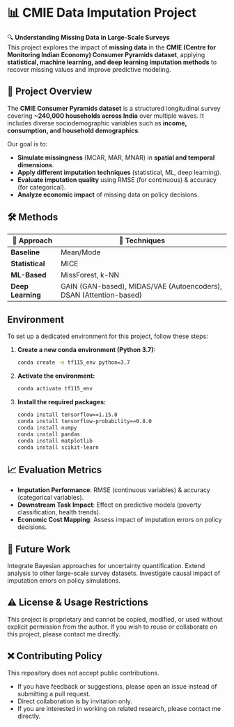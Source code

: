 # 📊 CMIE Data Imputation Project

🔍 **Understanding Missing Data in Large-Scale Surveys**  
This project explores the impact of **missing data** in the **CMIE (Centre for Monitoring Indian Economy) Consumer Pyramids dataset**, applying **statistical, machine learning, and deep learning imputation methods** to recover missing values and improve predictive modeling.

## 🚀 Project Overview

The **CMIE Consumer Pyramids dataset** is a structured longitudinal survey covering **~240,000 households across India** over multiple waves. It includes diverse sociodemographic variables such as **income, consumption, and household demographics**.

Our goal is to:
- **Simulate missingness** (MCAR, MAR, MNAR) in **spatial and temporal dimensions**.
- **Apply different imputation techniques** (statistical, ML, deep learning).
- **Evaluate imputation quality** using RMSE (for continuous) & accuracy (for categorical).
- **Analyze economic impact** of missing data on policy decisions.

## 🛠 Methods

| 📌 Approach  | 🔬 Techniques |
|-------------|----------------------------------|
| **Baseline** | Mean/Mode |
| **Statistical** | MICE |
| **ML-Based** | MissForest, k-NN |
| **Deep Learning** | GAIN (GAN-based), MIDAS/VAE (Autoencoders), DSAN (Attention-based) |

## Environment

To set up a dedicated environment for this project, follow these steps:

1. **Create a new conda environment (Python 3.7):**
   ```bash
   conda create -n tf115_env python=3.7
   ```

2. **Activate the environment:**
   ```bash
   conda activate tf115_env
   ```
   
3. **Install the required packages:**
   ```bash
   conda install tensorflow==1.15.0
   conda install tensorflow-probability==0.8.0
   conda install numpy
   conda install pandas
   conda install matplotlib
   conda install scikit-learn
   ```

## 📈 Evaluation Metrics
- **Imputation Performance**: RMSE (continuous variables) & accuracy (categorical variables).
- **Downstream Task Impact**: Effect on predictive models (poverty classification, health trends).
- **Economic Cost Mapping**: Assess impact of imputation errors on policy decisions.

## 🔮 Future Work
Integrate Bayesian approaches for uncertainty quantification.
Extend analysis to other large-scale survey datasets.
Investigate causal impact of imputation errors on policy simulations.

## ⚠️ License & Usage Restrictions
This project is proprietary and cannot be copied, modified, or used without explicit permission from the author.
If you wish to reuse or collaborate on this project, please contact me directly.

## ❌ Contributing Policy
This repository does not accept public contributions.

- If you have feedback or suggestions, please open an issue instead of submitting a pull request.
- Direct collaboration is by invitation only.
- If you are interested in working on related research, please contact me directly.
